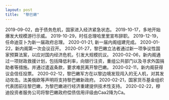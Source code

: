 ```yaml
---
layout: post
title:  "黎巴嫩"
---
```


2019-09-02，由于债务危机，国家进入经济紧急状态。
2019-10-17，多地开始爆发大规模游行示威。
2019-10-29，时任总理哈里里宣布辞职。
2019-12-19，任命迪亚卜为新一届政府总理。
2020-01-21, 新一届内阁组建完成。
2020-01-22，新内阁第一次会议召开。
2020-01-27，黎巴嫩立法者通过新一项争议性国家预算法案，以应对国内经济危机，引发大规模抗议。
2020-02-06，新内阁通过一项财政救援计划，包括降低利率，向银行注资，重组公共部门以及寻求外国捐助者等措施。并通过遣返条款，要求难民离开黎巴嫩。
2020-02-11，新内阁获得议会信任投票。
2020-02-12，黎巴嫩军方在以黎边境发现闯入的无人机，对其发动攻击。法美俄欧等声明将支持黎巴嫩新政府。
2020-02-21，国家货币基金组织代表团前往黎巴嫩，为黎巴嫩进行经济重建提供技术性支持。
2020-02-22，穆迪投资者服务公司将黎巴嫩政府偿债信用评级由Caa2降为Ca。
